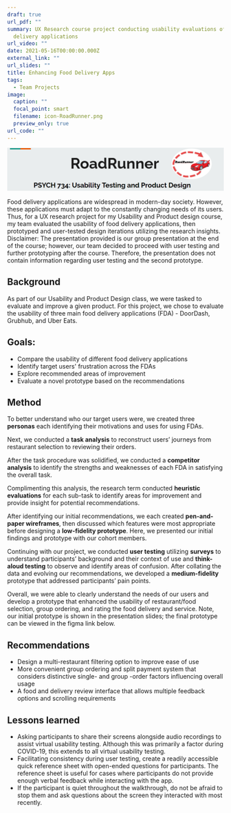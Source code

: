 ```yaml
---
draft: true
url_pdf: ""
summary: UX Research course project conducting usability evaluations of food
  delivery applications
url_video: ""
date: 2021-05-16T00:00:00.000Z
external_link: ""
url_slides: ""
title: Enhancing Food Delivery Apps
tags:
  - Team Projects
image:
  caption: ""
  focal_point: smart
  filename: icon-RoadRunner.png
  preview_only: true
url_code: ""
---
```

![Roadrunner banner](roadrunner-banner.png)

Food delivery applications are widespread in modern-day society. However, these applications must adapt to the constantly changing needs of its users. Thus, for a UX research project for my Usability and Product design course, my team evaluated the usability of food delivery applications, then prototyped and user-tested design iterations utilizing the research insights. 
Disclaimer: The presentation provided is our group presentation at the end of the course; however, our team decided to proceed with user testing and further prototyping after the course. Therefore, the presentation does not contain information regarding user testing and the second prototype.

## **Background**

As part of our Usability and Product Design class, we were tasked to evaluate and improve a given product. For this project, we chose to evaluate the usability of three main food delivery applications (FDA) - DoorDash, Grubhub, and Uber Eats. 

## **Goals:**

* Compare the usability of different food delivery applications
* Identify target users' frustration across the FDAs
* Explore recommended areas of improvement
* Evaluate a novel prototype based on the recommendations

## **Method**

To better understand who our target users were, we created three **personas** each identifying their motivations and uses for using FDAs. 

Next, we conducted a **task analysis** to reconstruct users’ journeys from restaurant selection to reviewing their orders. 

After the task procedure was solidified, we conducted a **competitor analysis** to identify the strengths and weaknesses of each FDA in satisfying the overall task. 

Complimenting this analysis, the research term conducted **heuristic evaluations** for each sub-task to identify areas for improvement and provide insight for potential recommendations.

After identifying our initial recommendations, we each created **pen-and-paper wireframes**, then discussed which features were most appropriate before designing a **low-fidelity prototype**. Here, we presented our initial findings and prototype with our cohort members. 

Continuing with our project, we conducted **user testing** utilizing **surveys** to understand participants’ background and their context of use and **think-aloud testing** to observe and identify areas of confusion. After collating the data and evolving our recommendations, we developed a **medium-fidelity** prototype that addressed participants’ pain points.

Overall, we were able to clearly understand the needs of our users and develop a prototype that enhanced the usability of restaurant/food selection, group ordering, and rating the food delivery and service. Note, our initial prototype is shown in the presentation slides; the final prototype can be viewed in the figma link below.

## **Recommendations**

* Design a multi-restaurant filtering option to improve ease of use
* More convenient group ordering and split payment system that considers distinctive single- and group -order factors influencing overall usage
* A food and delivery review interface that allows multiple feedback options and scrolling requirements

## **Lessons learned**

* Asking participants to share their screens alongside audio recordings to assist virtual usability testing. Although this was primarily a factor during COVID-19, this extends to all virtual usability testing.
* Facilitating consistency during user testing, create a readily accessible quick reference sheet with open-ended questions for participants. The reference sheet is useful for cases where participants do not provide enough verbal feedback while interacting with the app.
* If the participant is quiet throughout the walkthrough, do not be afraid to stop them and ask questions about the screen they interacted with most recently.
